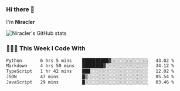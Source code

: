 ### Hi there 👋

I'm **Niracler**

![Niracler's GitHub stats](https://github-readme-stats.vercel.app/api?username=Niracler&show_icons=true)


### 👨🏻‍💻 This Week I Code With

<!--START_SECTION:waka-->

```txt
Python       6 hrs 5 mins    ██████████▓░░░░░░░░░░░░░░   43.02 %
Markdown     4 hrs 50 mins   ████████▓░░░░░░░░░░░░░░░░   34.12 %
TypeScript   1 hr 42 mins    ███░░░░░░░░░░░░░░░░░░░░░░   12.02 %
JSON         47 mins         █▒░░░░░░░░░░░░░░░░░░░░░░░   05.54 %
JavaScript   29 mins         █░░░░░░░░░░░░░░░░░░░░░░░░   03.46 %
```

<!--END_SECTION:waka-->

